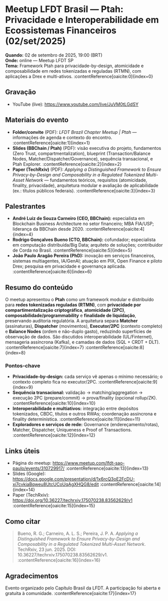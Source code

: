 # Meetup LFDT Brasil — Ptah: Privacidade e Interoperabilidade em Ecossistemas Financeiros (02/set/2025)

**Quando:** 02 de setembro de 2025, 19:00 (BRT)  
**Onde:** online — Meetup LFDT SP  
**Tema:** Framework Ptah para privacidade-by-design, atomicidade e composabilidade em redes tokenizadas e reguladas (RTMN), com aplicações a Drex e multi-ativos. :contentReference[oaicite:0]{index=0}

## Gravação
- YouTube (live): https://www.youtube.com/live/JuVM0tLGdSY

## Materiais do evento
- **Folder/convite** (PDF): *LFDT Brazil Chapter Meetup | Ptah* — informações de agenda e contexto do encontro. :contentReference[oaicite:1]{index=1}  
- **Slides (BBChain / Ptah)** (PDF): visão executiva do projeto, fundamentos (Zero Trust, compartmentalization), blueprint (Transaction/Balance Nodes, Matcher/Dispatcher/Governance), sequência transacional, e Ptah Explorer. :contentReference[oaicite:2]{index=2}  
- **Paper (TechRxiv)** (PDF): *Applying a Distinguished Framework to Ensure Privacy-by-Design and Composability in a Regulated Tokenized Multi-Asset Network* — fundamentos teóricos, requisitos (atomicidade, finality, privacidade), arquitetura modular e avaliação de aplicabilidade (ex.: títulos públicos federais). :contentReference[oaicite:3]{index=3}

## Palestrantes
- **André Luiz de Souza Carneiro (CEO, BBChain):** especialista em Blockchain Business Architecture no setor financeiro; MBA FIA/USP; liderança da BBChain desde 2020. :contentReference[oaicite:4]{index=4}  
- **Rodrigo Gonçalves Bueno (CTO, BBChain):** cofundador; especialista em computação distribuída/Big Data; arquiteto de soluções; contribuidor de Corda no Brasil. :contentReference[oaicite:5]{index=5}  
- **João Paulo Aragão Pereira (PhD):** inovação em serviços financeiros, sistemas multiagentes, IA/GenAI; atuação em PIX, Open Finance e piloto Drex; pesquisa em privacidade e governança aplicada. :contentReference[oaicite:6]{index=6}

## Resumo do conteúdo
O meetup apresentou o **Ptah** como um framework modular e distribuído para **redes tokenizadas reguladas (RTMN)**, com **privacidade por compartimentalização criptográfica**, **atomicidade (2PC)**, **composabilidade/programmability** e **finalidade de liquidação**, preservando auditoria regulatória. A arquitetura separa **Matcher** (assinaturas), **Dispatcher** (movimentos), **Executor/2PC** (contexto completo) e **Balance Nodes** (ordem e não-duplo gasto), reduzindo superfícies de observação de dados. São discutidos interoperabilidade (UL/Finternet), mensageria assíncrona (Kafka), e camadas de dados (SQL + CRDT + DLT). :contentReference[oaicite:7]{index=7} :contentReference[oaicite:8]{index=8}

### Pontos-chave
- **Privacidade-by-design:** cada serviço vê apenas o mínimo necessário; o contexto completo fica no executor/2PC. :contentReference[oaicite:9]{index=9}  
- **Sequência transacional:** validação → matching/aggregation → execução 2PC (prepare/commit) → prova/finality (opcional rollup/ZK). :contentReference[oaicite:10]{index=10}  
- **Interoperabilidade e multiativos:** integração entre depósitos tokenizados, CBDC, títulos e outros RWAs; coordenação assíncrona e finality determinística. :contentReference[oaicite:11]{index=11}  
- **Exploradores e serviços de rede:** Governance (endereçamento/rotas), Matcher, Dispatcher, Uniqueness e Proof of Transactions. :contentReference[oaicite:12]{index=12}

## Links úteis
- Página do meetup: https://www.meetup.com/lfdt-sao-paulo/events/310729917/ :contentReference[oaicite:13]{index=13}
- Slides (Google): https://docs.google.com/presentation/d/1x6rcQ3oE2FcDU-xi7cvkiaBqweu8UtcUCoUqAgXHQG8/edit :contentReference[oaicite:14]{index=14}
- Paper (TechRxiv): https://doi.org/10.36227/techrxiv.175070238.83562629/v1 :contentReference[oaicite:15]{index=15}

## Como citar
> Bueno, R. G.; Carneiro, A. L. S.; Pereira, J. P. A. *Applying a Distinguished Framework to Ensure Privacy-by-Design and Composability in a Regulated Tokenized Multi-Asset Network*. TechRxiv, 23 jun. 2025. DOI: 10.36227/techrxiv.175070238.83562629/v1. :contentReference[oaicite:16]{index=16}

## Agradecimentos
Evento organizado pelo Capítulo Brasil da LFDT. A participação foi aberta e gratuita à comunidade. :contentReference[oaicite:17]{index=17}
